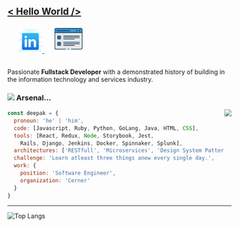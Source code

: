 ## [< Hello World />](https://deepakbhat-dev.github.io)

<!--
**deepakbhat-dev/deepakbhat-dev** is a ✨ _special_ ✨ repository because its `README.md` (this file) appears on your GitHub profile..
-->

&nbsp; &nbsp; &nbsp;
<a href="https://www.linkedin.com/in/deepakbhat-dev">
  <img alt="Deepak Bhat | LinkedIn" width="55px" src="https://raw.githubusercontent.com/deepakbhat-dev/deepakbhat-dev/main/assets/linkedin.svg" />
</a>
&nbsp; &nbsp; &nbsp;
<a href="https://deepakbhat-dev.github.io">
  <img alt="Deepak Bhat | Portfolio" width="63x" src="https://raw.githubusercontent.com/deepakbhat-dev/deepakbhat-dev/main/assets/portfolio.svg" />
</a>
<br />
<br />

Passionate **Fullstack Developer** with a demonstrated history of building in the information technology and services industry.

### <img src="https://media.giphy.com/media/RM5mPyKFwd8S9c5KJt/giphy.gif" width="50"> Arsenal...

<img align='right' src="https://media.giphy.com/media/cl83qB3OpgHZToeA6h/giphy.gif" >

```javascript
const deepak = {
  pronoun: 'he' | 'him',
  code: [Javascript, Ruby, Python, GoLang, Java, HTML, CSS],
  tools: [React, Redux, Node, Storybook, Jest,
    Rails, Django, Jenkins, Docker, Spinnaker, Splunk],
  architectures: ['RESTfull', 'Microservices', 'Design System Patterns'],
  challenge: 'Learn atleast three things anew every single day.',
  work: {
    position: 'Software Engineer',
    organization: 'Cerner'
  }
}
```

---

![Top Langs](https://github-readme-stats.vercel.app/api/top-langs/?username=deepakbhat-dev&layout=compact&theme=prussian&card_width=445&hide_border=true&custom_title=Ranking%20Top%20Langs)

<!-- ![Github Stats](https://github-readme-stats.vercel.app/api?username=deepakbhat-dev&show_icons=true&hide_border=true&theme=gruvbox&custom_title=Profile%20Audits) -->
